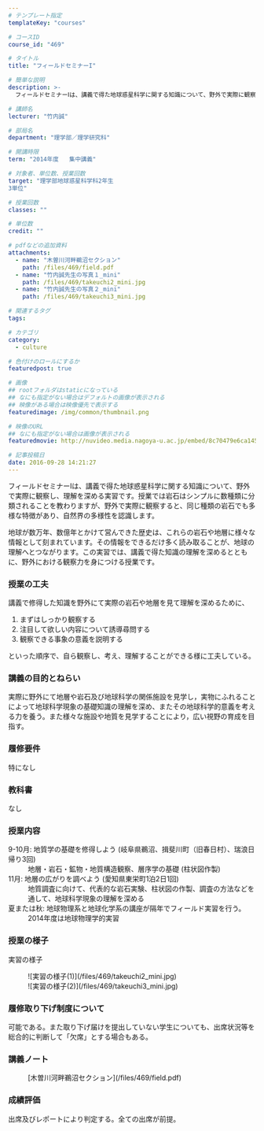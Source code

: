 ```yaml
---
# テンプレート指定
templateKey: "courses"

# コースID
course_id: "469"

# タイトル
title: "フィールドセミナーI"

# 簡単な説明
description: >-
  フィールドセミナーⅠは、講義で得た地球惑星科学に関する知識について、野外で実際に観察し、理解を深める実習です。授業では岩石はシンプルに数種類に分類されることを教わりますが、野外で実際に観察すると、同じ...

# 講師名
lecturer: "竹内誠"

# 部局名
department: "理学部／理学研究科"

# 開講時限
term: "2014年度	集中講義"

# 対象者、単位数、授業回数
target: "理学部地球惑星科学科2年生
3単位"

# 授業回数
classes: ""

# 単位数
credit: ""

# pdfなどの追加資料
attachments: 
  - name: "木曽川河畔鵜沼セクション" 
    path: /files/469/field.pdf
  - name: "竹内誠先生の写真１_mini" 
    path: /files/469/takeuchi2_mini.jpg
  - name: "竹内誠先生の写真２_mini" 
    path: /files/469/takeuchi3_mini.jpg

# 関連するタグ
tags:

# カテゴリ
category:
  - culture

# 色付けのロールにするか
featuredpost: true

# 画像
## rootフォルダはstaticになっている
## なにも指定がない場合はデフォルトの画像が表示される
## 映像がある場合は映像優先で表示する
featuredimage: /img/common/thumbnail.png

# 映像のURL
## なにも指定がない場合は画像が表示される
featuredmovie: http://nuvideo.media.nagoya-u.ac.jp/embed/8c70479e6ca145dc7975fdbbdd0fcb302becd5be

# 記事投稿日
date: 2016-09-28 14:21:27
---
```


フィールドセミナーⅠは、講義で得た地球惑星科学に関する知識について、野外で実際に観察し、理解を深める実習です。授業では岩石はシンプルに数種類に分類されることを教わりますが、野外で実際に観察すると、同じ種類の岩石でも多様な特徴があり、自然界の多様性を認識します。

地球が数万年、数億年とかけて営んできた歴史は、これらの岩石や地層に様々な情報として刻まれています。その情報をできるだけ多く読み取ることが、地球の理解へとつながります。この実習では、講義で得た知識の理解を深めるとともに、野外における観察力を身につける授業です。


### 授業の工夫

講義で修得した知識を野外にて実際の岩石や地層を見て理解を深めるために、

1. まずはしっかり観察する
2. 注目して欲しい内容について誘導尋問する
3. 観察できる事象の意義を説明する

といった順序で、自ら観察し、考え、理解することができる様に工夫している。





### 講義の目的とねらい

実際に野外にて地層や岩石及び地球科学の関係施設を見学し，実物にふれることによって地球科学現象の基礎知識の理解を深め、またその地球科学的意義を考える力を養う。また様々な施設や地質を見学することにより，広い視野の育成を目指す。

### 履修要件

特になし

### 教科書

なし

### 授業内容

<dl>
<dt>
9-10月: 地質学の基礎を修得しよう (岐阜県鵜沼、揖斐川町（旧春日村）、瑞浪日帰り3回)
</dt>

<dd>
地層・岩石・鉱物・地質構造観察、層序学の基礎 (柱状図作製)
</dd>

<dt>
11月: 地層の広がりを調べよう (愛知県東栄町1泊2日1回)
</dt>

<dd>
地質調査に向けて、代表的な岩石実験、柱状図の作製、調査の方法などを通して、地球科学現象の理解を深める
</dd>

<dt>
夏または秋: 地球物理系と地球化学系の講座が隔年でフィールド実習を行う。
</dt>

<dd>
2014年度は地球物理学的実習
</dd>
</dl>

### 授業の様子

実習の様子

<dl>
<dd>
![実習の様子(1)](/files/469/takeuchi2_mini.jpg) </dd>

<dd>
![実習の様子(2)](/files/469/takeuchi3_mini.jpg) </dd>
</dl>

### 履修取り下げ制度について

可能である。また取り下げ届けを提出していない学生についても、出席状況等を総合的に判断して「欠席」とする場合もある。





### 講義ノート

<dl>
<dd>
[木曽川河畔鵜沼セクション](/files/469/field.pdf) 
</dd>
</dl>





### 成績評価

出席及びレポートにより判定する。全ての出席が前提。


